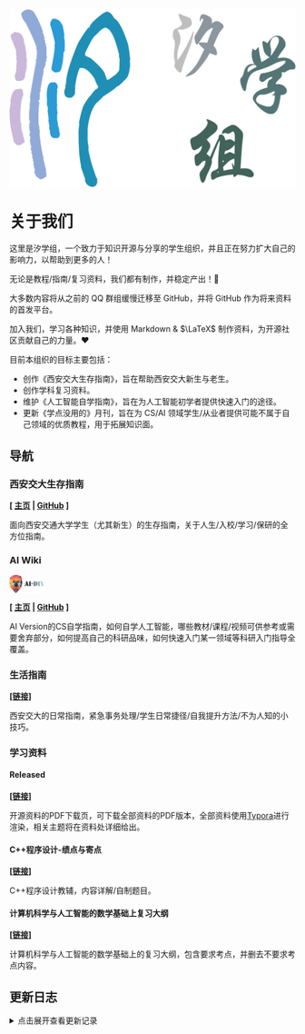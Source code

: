 <img src="./images/title.png" alt="title" style="display: block; margin: 0 auto; zoom: 50%;">

# 关于我们

这里是汐学组，一个致力于知识开源与分享的学生组织，并且正在努力扩大自己的影响力，以帮助到更多的人！

无论是教程/指南/复习资料，我们都有制作，并稳定产出！🎉

大多数内容将从之前的 QQ 群组缓慢迁移至 GitHub，并将 GitHub 作为将来资料的首发平台。

加入我们，学习各种知识，并使用 Markdown & $\LaTeX$ 制作资料，为开源社区贡献自己的力量。❤️

目前本组织的目标主要包括：

- 创作《西安交大生存指南》，旨在帮助西安交大新生与老生。
- 创作学科复习资料。
- 维护《人工智能自学指南》，旨在为人工智能初学者提供快速入门的途径。
- 更新《学点没用的》月刊，旨在为 CS/AI 领域学生/从业者提供可能不属于自己领域的优质教程，用于拓展知识面。

## 导航

### 西安交大生存指南

**\[ [主页](https://xistudygroup.github.io/SurviveXJTU/) | [GitHub](https://github.com/XiStudyGroup/SurviveXJTU/) \]**

面向西安交通大学学生（尤其新生）的生存指南，关于人生/入校/学习/保研的全方位指南。

### AI Wiki

<img src="./images/aiwiki.png" alt="title" style="display: block;  zoom: 6%;">

**\[ [主页](https://aidiy.icu) | [GitHub](https://github.com/Axi404/ai-self-learning/) \]**

AI Version的CS自学指南，如何自学人工智能，哪些教材/课程/视频可供参考或需要舍弃部分，如何提高自己的科研品味，如何快速入门某一领域等科研入门指导全覆盖。

### 生活指南

**\[[链接](生活指南.md)\]**

西安交大的日常指南，紧急事务处理/学生日常捷径/自我提升方法/不为人知的小技巧。

### 学习资料

#### Released

**\[[链接](学习资料/Released.md)\]**

开源资料的PDF下载页，可下载全部资料的PDF版本，全部资料使用[Typora](https://typora.io)进行渲染，相关主题将在资料处详细给出。

#### C++程序设计-绩点与寄点

**\[[链接](学习资料/C++程序设计-绩点与寄点.md)\]**

C++程序设计教辅，内容详解/自制题目。

#### 计算机科学与人工智能的数学基础上复习大纲

**\[[链接](学习资料/计算机科学与人工智能的数学基础上复习大纲.md)\]**

计算机科学与人工智能的数学基础上的复习大纲，包含要求考点，并删去不要求考点内容。

## 更新日志

<details>
  <summary>点击展开查看更新记录</summary>

    <p><strong>2024/7/2|人工智能新生指南<code>v2.0.0</code></strong>：基于《人工智能新生指南》第一版内容进行的大量的修订，添加了保研外校板块，优化了全部的内容。发布《人工智能新生指南》第二版。（当前待发布）</p>

    <p><strong>2024/6/17|汐学组主页<code>v0.1.0</code></strong>：全面优化主页导航逻辑与内容。</p>

    <p><strong>2024/6/17|西安交大生存指南<code>v1.0.0</code></strong>：基于《人工智能新生指南》完全重写的适用于西安交大全体新生的生存指南，关于人生/入校/学习/保研的全方位指南。</p>

    <p><strong>2024/6/11|人工智能新生指南<code>v2.0.0 beta</code></strong>：基于《人工智能新生指南》第一版内容进行的大量的修订。完成保研外校部分。</p>

    <p><strong>2024/6/11|人工智能新生指南<code>v2.0.0 alpha</code></strong>：基于《人工智能新生指南》第一版内容进行的大量的修订。</p>

    <p><strong>2024/6/11|生活指南<code>v0.1.0</code></strong>：添加《生活指南》，从《人工智能新生指南》中截取生活相关内容单独开设，关于在西安交大生存的部分小技巧。</p>

    <p><strong>2024/6/10|C++程序设计-绩点与寄点<code>v1.0.0</code></strong>：添加《C++程序设计-绩点与寄点》第一版内容，基于之前内容进行了少量的修订，为《C++程序设计》这门课程的系统复习指南，涵盖绝大多数考点知识，并附有少量练习题。</p>

    <p><strong>2024/6/10|汐学组主页<code>v0.1.0</code></strong>：主页建立，具备基础功能。</p>

    <p><strong>2023/12/1|人工智能新生指南<code>v1.0.0</code></strong>：添加《人工智能新生指南》第一版内容，包括以下内容：入学准备/学习成绩与学习方法/学习路线/保研相关/竞赛/科研/附录（德育分计算方式）</p>
</details>